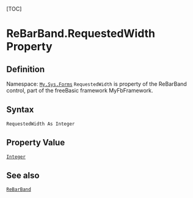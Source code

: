 [TOC]
# ReBarBand.RequestedWidth Property

## Definition
Namespace: [`My.Sys.Forms`](My.Sys.Forms.md)
`RequestedWidth` is property of the ReBarBand control, part of the freeBasic framework MyFbFramework.
## Syntax
```freeBasic
RequestedWidth As Integer
```
## Property Value
[`Integer`]("https://www.freebasic.net/wiki/KeyPgInteger")
## See also
[`ReBarBand`](ReBarBand.md)
